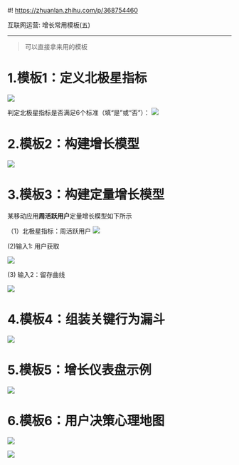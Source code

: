 #! https://zhuanlan.zhihu.com/p/368754460
<!--
 * @Author: your name
 * @Date: 2021-04-28 16:05:09
 * @LastEditTime: 2021-04-29 11:36:12
 * @LastEditors: Please set LastEditors
 * @Description: In User Settings Edit
 * @FilePath: /growth-hacker/docs/互联网运营: 增长常用模板(五).md
-->


互联网运营: 增长常用模板(五)

------- 
> 可以直接拿来用的模板

# 1.模板1：定义北极星指标
![](../assets/img/1.jpeg)

判定北极星指标是否满足6个标准（填“是”或“否”）：
![](../assets/img/2.jpeg)

# 2.模板2：构建增长模型
![](./../assets/img/3.jpeg)

# 3.模板3：构建定量增长模型

某移动应用<b>周活跃用户</b>定量增长模型如下所示

（1）北极星指标：周活跃用户
![](../assets/img/4.jpeg)
 
 (2)输入1: 用户获取

 ![](../assets/img/5.jpeg)

 (3) 输入2：留存曲线
 
 ![](../assets/img/6.jpeg)

 # 4.模板4：组装关键行为漏斗
  ![](../assets/img/7.jpeg)

# 5.模板5：增长仪表盘示例
![](../assets/img/8.png)
# 6.模板6：用户决策心理地图
![](../assets/img/9.png)

![](../assets/img/10.png)




 


